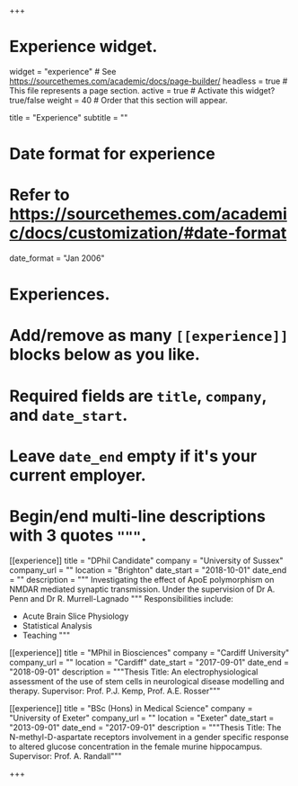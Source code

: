 +++
# Experience widget.
widget = "experience"  # See https://sourcethemes.com/academic/docs/page-builder/
headless = true  # This file represents a page section.
active = true  # Activate this widget? true/false
weight = 40  # Order that this section will appear.

title = "Experience"
subtitle = ""

# Date format for experience
#   Refer to https://sourcethemes.com/academic/docs/customization/#date-format
date_format = "Jan 2006"

# Experiences.
#   Add/remove as many `[[experience]]` blocks below as you like.
#   Required fields are `title`, `company`, and `date_start`.
#   Leave `date_end` empty if it's your current employer.
#   Begin/end multi-line descriptions with 3 quotes `"""`.
[[experience]]
  title = "DPhil Candidate"
  company = "University of Sussex"
  company_url = ""
  location = "Brighton"
  date_start = "2018-10-01"
  date_end = ""
  description = """ Investigating the effect of ApoE polymorphism on NMDAR mediated synaptic transmission. 
  Under the supervision of Dr A. Penn and Dr R. Murrell-Lagnado """
  Responsibilities include:
  
  * Acute Brain Slice Physiology
  * Statistical Analysis
  * Teaching
  """

[[experience]]
  title = "MPhil in Biosciences"
  company = "Cardiff University"
  company_url = ""
  location = "Cardiff"
  date_start = "2017-09-01"
  date_end = "2018-09-01"
  description = """Thesis Title: An electrophysiological assessment of the use of stem cells in neurological disease modelling and therapy. 
  Supervisor: Prof. P.J. Kemp, Prof. A.E. Rosser"""
  
[[experience]]
  title = "BSc (Hons) in Medical Science"
  company = "University of Exeter"
  company_url = ""
  location = "Exeter"
  date_start = "2013-09-01"
  date_end = "2017-09-01"
  description = """Thesis Title: The N-methyl-D-aspartate receptors involvement in a gender specific response to altered glucose concentration in the 
  female murine hippocampus. 
  Supervisor: Prof. A. Randall"""

+++
